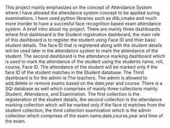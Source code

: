This project mainly emphasizes on the concept of Attendance System where I have allowed the attendance system concept to be applied suring examinations.
I have used python libraries such as dlib,cmake and much more inorder to have a succesful face recognition based exam attendance system.
A brief intro about my project: There are mainly three dashboards where first dashboard is the Student registration dashboard, the main role of this dashboard is to register the student using Face ID and thier basic student details.
The face ID that is registered along with the student details will be used later in the attendance system to mark the attendance of the student.
The second dashboard is the attendance marking dashboard which is used to mark the attendance of the student using the students name, roll, course, Face ID. The attendance of the student will be marked only if the face ID of the student matches in the Student database.
The Third dashboard is for the admin ie:The teachers. The admin is allowed to add,delete or remove exams based on the date,year and course.
There is a SQl database as well which comprises of mainly three collections mainly: Student, Attendance, and Examination.
The first collection is the registeration of the student details, the second collection is the attendance marking collection which will be marked only if the face id matches from the student collection, the third collection examination which is the admin collection which comprises of the exam name,date,course,year and time of the exam.
